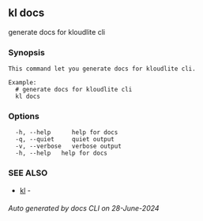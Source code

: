 ## kl docs

generate docs for kloudlite cli

### Synopsis

```
This command let you generate docs for kloudlite cli.

Example:
  # generate docs for kloudlite cli
  kl docs

```

### Options

```
  -h, --help      help for docs
  -q, --quiet     quiet output
  -v, --verbose   verbose output
  -h, --help   help for docs
```

### SEE ALSO

* [kl](kl.md)  - 

###### Auto generated by docs CLI on 28-June-2024

